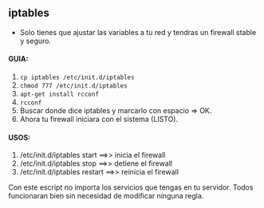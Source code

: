 ## iptables

 - Solo tienes que ajustar las variables a tu red y tendras un firewall stable y seguro.

#### GUIA:
1. `cp iptables /etc/init.d/iptables`
2. `chmod 777 /etc/init.d/iptables`
3. `apt-get install rcconf`
4. `rcconf`
5. Buscar donde dice iptables y marcarlo con espacio => OK.
6. Ahora tu firewall iniciara con el sistema (LISTO).

#### USOS:
1. /etc/init.d/iptables start ==>> inicia el firewall
2. /etc/init.d/iptables stop ==>> detiene el firewall
3. /etc/init.d/iptables restart ==>> reinicia el firewall

Con este escript no importa los servicios que tengas en tu servidor. Todos funcionaran bien sin necesidad de modificar ninguna regla.
